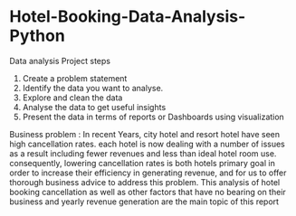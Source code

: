 # Hotel-Booking-Data-Analysis-Python

Data analysis Project steps
1.	Create a problem statement
2.	Identify the data you want to analyse.
3.	Explore and clean the data 
4.	Analyse the data to get useful insights
5.	Present the data in terms of reports or Dashboards using visualization


Business problem : 
In recent Years, city hotel and resort hotel have seen high cancellation rates. each hotel is now dealing with a number of issues as a result including fewer revenues and less than ideal hotel room use. consequently, lowering cancellation rates is both hotels primary goal in order to increase their efficiency in generating revenue, and for us to offer thorough business advice to address this problem.
This analysis of hotel booking cancellation as well as other factors that have no bearing on their business and yearly revenue generation are the main topic of this report

